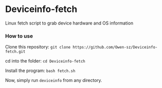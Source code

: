 # Deviceinfo-fetch
Linux fetch script to grab device hardware and OS information

### How to use

Clone this repository:
`git clone https://github.com/Owen-sz/Deviceinfo-fetch.git`

cd into the folder:
`cd Deviceinfo-fetch`

Install the program:
`bash fetch.sh`

Now, simply run `deviceinfo` from any directory. 
